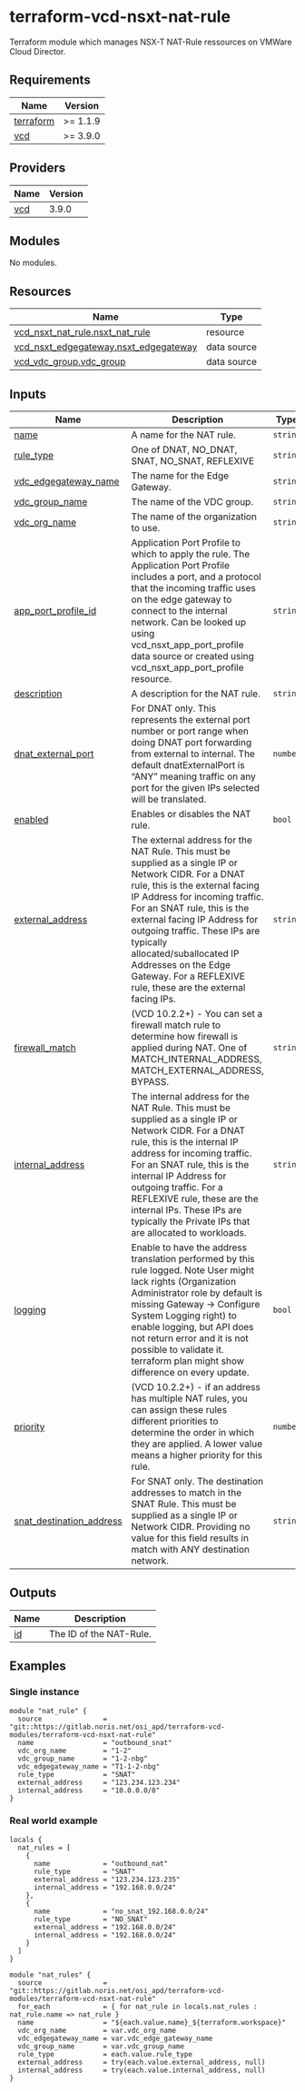 # terraform-vcd-nsxt-nat-rule

Terraform module which manages NSX-T NAT-Rule ressources on VMWare Cloud Director.

<!-- BEGIN_TF_DOCS -->
## Requirements

| Name | Version |
|------|---------|
| <a name="requirement_terraform"></a> [terraform](#requirement\_terraform) | >= 1.1.9 |
| <a name="requirement_vcd"></a> [vcd](#requirement\_vcd) | >= 3.9.0 |

## Providers

| Name | Version |
|------|---------|
| <a name="provider_vcd"></a> [vcd](#provider\_vcd) | 3.9.0 |

## Modules

No modules.

## Resources

| Name | Type |
|------|------|
| [vcd_nsxt_nat_rule.nsxt_nat_rule](https://registry.terraform.io/providers/vmware/vcd/latest/docs/resources/nsxt_nat_rule) | resource |
| [vcd_nsxt_edgegateway.nsxt_edgegateway](https://registry.terraform.io/providers/vmware/vcd/latest/docs/data-sources/nsxt_edgegateway) | data source |
| [vcd_vdc_group.vdc_group](https://registry.terraform.io/providers/vmware/vcd/latest/docs/data-sources/vdc_group) | data source |

## Inputs

| Name | Description | Type | Default | Required |
|------|-------------|------|---------|:--------:|
| <a name="input_name"></a> [name](#input\_name) | A name for the NAT rule. | `string` | n/a | yes |
| <a name="input_rule_type"></a> [rule\_type](#input\_rule\_type) | One of DNAT, NO\_DNAT, SNAT, NO\_SNAT, REFLEXIVE | `string` | n/a | yes |
| <a name="input_vdc_edgegateway_name"></a> [vdc\_edgegateway\_name](#input\_vdc\_edgegateway\_name) | The name for the Edge Gateway. | `string` | n/a | yes |
| <a name="input_vdc_group_name"></a> [vdc\_group\_name](#input\_vdc\_group\_name) | The name of the VDC group. | `string` | n/a | yes |
| <a name="input_vdc_org_name"></a> [vdc\_org\_name](#input\_vdc\_org\_name) | The name of the organization to use. | `string` | n/a | yes |
| <a name="input_app_port_profile_id"></a> [app\_port\_profile\_id](#input\_app\_port\_profile\_id) | Application Port Profile to which to apply the rule. The Application Port Profile includes a port, and a protocol that the incoming traffic uses on the edge gateway to connect to the internal network. Can be looked up using vcd\_nsxt\_app\_port\_profile data source or created using vcd\_nsxt\_app\_port\_profile resource. | `string` | `null` | no |
| <a name="input_description"></a> [description](#input\_description) | A description for the NAT rule. | `string` | `null` | no |
| <a name="input_dnat_external_port"></a> [dnat\_external\_port](#input\_dnat\_external\_port) | For DNAT only. This represents the external port number or port range when doing DNAT port forwarding from external to internal. The default dnatExternalPort is “ANY” meaning traffic on any port for the given IPs selected will be translated. | `number` | `null` | no |
| <a name="input_enabled"></a> [enabled](#input\_enabled) | Enables or disables the NAT rule. | `bool` | `true` | no |
| <a name="input_external_address"></a> [external\_address](#input\_external\_address) | The external address for the NAT Rule. This must be supplied as a single IP or Network CIDR. For a DNAT rule, this is the external facing IP Address for incoming traffic. For an SNAT rule, this is the external facing IP Address for outgoing traffic. These IPs are typically allocated/suballocated IP Addresses on the Edge Gateway. For a REFLEXIVE rule, these are the external facing IPs. | `string` | `null` | no |
| <a name="input_firewall_match"></a> [firewall\_match](#input\_firewall\_match) | (VCD 10.2.2+) - You can set a firewall match rule to determine how firewall is applied during NAT. One of MATCH\_INTERNAL\_ADDRESS, MATCH\_EXTERNAL\_ADDRESS, BYPASS. | `string` | `"MATCH_INTERNAL_ADDRESS"` | no |
| <a name="input_internal_address"></a> [internal\_address](#input\_internal\_address) | The internal address for the NAT Rule. This must be supplied as a single IP or Network CIDR. For a DNAT rule, this is the internal IP address for incoming traffic. For an SNAT rule, this is the internal IP Address for outgoing traffic. For a REFLEXIVE rule, these are the internal IPs. These IPs are typically the Private IPs that are allocated to workloads. | `string` | `null` | no |
| <a name="input_logging"></a> [logging](#input\_logging) | Enable to have the address translation performed by this rule logged. Note User might lack rights (Organization Administrator role by default is missing Gateway -> Configure System Logging right) to enable logging, but API does not return error and it is not possible to validate it. terraform plan might show difference on every update. | `bool` | `false` | no |
| <a name="input_priority"></a> [priority](#input\_priority) | (VCD 10.2.2+) - if an address has multiple NAT rules, you can assign these rules different priorities to determine the order in which they are applied. A lower value means a higher priority for this rule. | `number` | `0` | no |
| <a name="input_snat_destination_address"></a> [snat\_destination\_address](#input\_snat\_destination\_address) | For SNAT only. The destination addresses to match in the SNAT Rule. This must be supplied as a single IP or Network CIDR. Providing no value for this field results in match with ANY destination network. | `string` | `null` | no |

## Outputs

| Name | Description |
|------|-------------|
| <a name="output_id"></a> [id](#output\_id) | The ID of the NAT-Rule. |
<!-- END_TF_DOCS -->

## Examples

### Single instance

```
module "nat_rule" {
  source               = "git::https://gitlab.noris.net/osi_apd/terraform-vcd-modules/terraform-vcd-nsxt-nat-rule"
  name                 = "outbound_snat"
  vdc_org_name         = "1-2"
  vdc_group_name       = "1-2-nbg"
  vdc_edgegateway_name = "T1-1-2-nbg"
  rule_type            = "SNAT"
  external_address     = "123.234.123.234"
  internal_address     = "10.0.0.0/8"
}
```

### Real world example

```
locals {
  nat_rules = [
    {
      name             = "outbound_nat"
      rule_type        = "SNAT"
      external_address = "123.234.123.235"
      internal_address = "192.168.0.0/24"
    },
    {
      name             = "no_snat_192.168.0.0/24"
      rule_type        = "NO_SNAT"
      external_address = "192.168.0.0/24"
      internal_address = "192.168.0.0/24"
    }
  ]
}

module "nat_rules" {
  source               = "git::https://gitlab.noris.net/osi_apd/terraform-vcd-modules/terraform-vcd-nsxt-nat-rule"
  for_each             = { for nat_rule in locals.nat_rules : nat_rule.name => nat_rule }
  name                 = "${each.value.name}_${terraform.workspace}"
  vdc_org_name         = var.vdc_org_name
  vdc_edgegateway_name = var.vdc_edge_gateway_name
  vdc_group_name       = var.vdc_group_name
  rule_type            = each.value.rule_type
  external_address     = try(each.value.external_address, null)
  internal_address     = try(each.value.internal_address, null)
}
```
